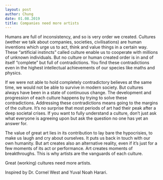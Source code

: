 ```yaml
---
layout: post
author: Chung
date: 01.08.2019
title: Companies need more artists
---
```


Humans are full of inconsistency, and so is very order we created. Cultures (wether we talk about companies, societies, civilisations) are human inventions which urge us to act, think and value things in a certain way. These “artificial instincts” called culture enable us to cooperate with millions of unknown individuals. But no culture or human created order is in and of itself “complete” but full of contradictions. You find these contradictions even in the highest intellectual achievements of our species like maths and physics. 

If we were not able to hold completely contradictory believes at the same time, we would not be able to survive in modern society. But cultures always have been in a state of continuous change. The development and progression of each culture happens by trying to solve these contradictions. Addressing these contradictions means going to the margins of the culture. It’s no surprise that most periods of art had their peak after a deep societal crises. If you want to fully understand a culture, don’t just ask what everyone is agreeing upon but ask the question no one has yet an answer for. 

The value of great art lies in its contribution to lay bare the hypocrisies, to make us laugh and cry about ourselves. It puts us back in touch with our own humanity. But art creates also an alternative reality, even if it’s just for a few moments of its act or performance. Art creates moments of breakthroughs. This is why artists are the vanguards of each culture. 

Great (working) cultures need more artists.

Inspired by Dr. Cornel West and Yuval Noah Harari.





